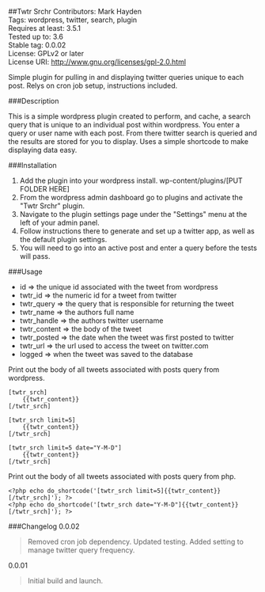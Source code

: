 ##Twtr Srchr
Contributors: Mark Hayden  
Tags: wordpress, twitter, search, plugin  
Requires at least: 3.5.1  
Tested up to: 3.6  
Stable tag: 0.0.02  
License: GPLv2 or later  
License URI: http://www.gnu.org/licenses/gpl-2.0.html

Simple plugin for pulling in and displaying twitter queries unique to each post. Relys on cron job setup, instructions included.


###Description

This is a simple wordpress plugin created to perform, and cache, a search query that is unique to an individual post within wordpress. You enter a query or user name with each post. From there twitter search is queried and the results are stored for you to display. Uses a simple shortcode to make displaying data easy.


###Installation

1. Add the plugin into your wordpress install. wp-content/plugins/[PUT FOLDER HERE]
2. From the wordpress admin dashboard go to plugins and activate the "Twtr Srchr" plugin.
3. Navigate to the plugin settings page under the "Settings" menu at the left of your admin panel.
4. Follow instructions there to generate and set up a twitter app, as well as the default plugin settings.
5. You will need to go into an active post and enter a query before the tests will pass.


###Usage

* id => the unique id associated with the tweet from wordpress
* twtr_id => the numeric id for a tweet from twitter
* twtr_query => the query that is responsible for returning the tweet
* twtr_name => the authors full name
* twtr_handle => the authors twitter username
* twtr_content => the body of the tweet
* twtr_posted => the date when the tweet was first posted to twitter
* twtr_url => the url used to access the tweet on twitter.com
* logged => when the tweet was saved to the database


Print out the body of all tweets associated with posts query from wordpress.
```
[twtr_srch]
	{{twtr_content}}
[/twtr_srch]

[twtr_srch limit=5]
	{{twtr_content}}
[/twtr_srch]

[twtr_srch limit=5 date="Y-M-D"]
	{{twtr_content}}
[/twtr_srch]
```

Print out the body of all tweets associated with posts query from php.
```
<?php echo do_shortcode('[twtr_srch limit=5]{{twtr_content}}[/twtr_srch]'); ?>
<?php echo do_shortcode('[twtr_srch date="Y-M-D"]{{twtr_content}}[/twtr_srch]'); ?>
```

###Changelog
0.0.02
> Removed cron job dependency.
  Updated testing.
  Added setting to manage twitter query frequency.

0.0.01
> Initial build and launch.